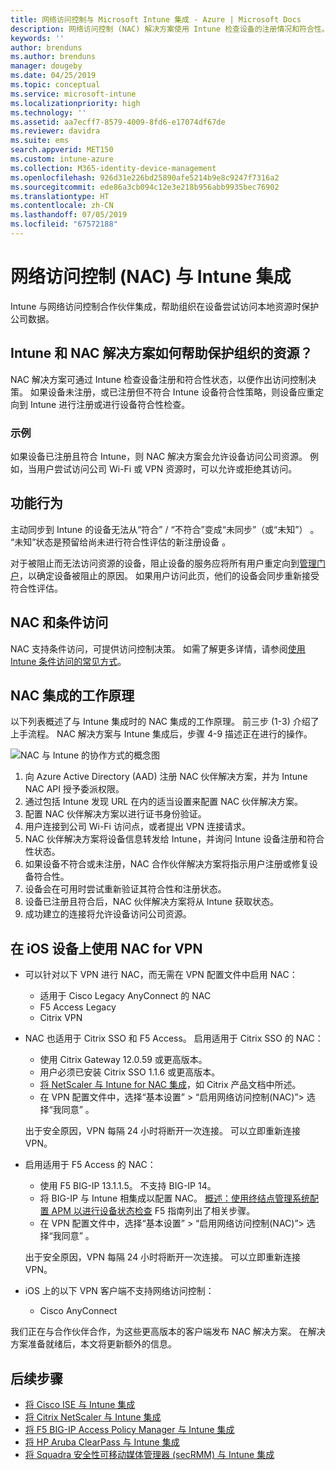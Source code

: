 ```yaml
---
title: 网络访问控制与 Microsoft Intune 集成 - Azure | Microsoft Docs
description: 网络访问控制 (NAC) 解决方案使用 Intune 检查设备的注册情况和符合性。 NAC 内含某些行为，并且能与条件访问配合使用。 请参阅相关步骤载入，并获取合作伙伴解决方案的列表。
keywords: ''
author: brenduns
ms.author: brenduns
manager: dougeby
ms.date: 04/25/2019
ms.topic: conceptual
ms.service: microsoft-intune
ms.localizationpriority: high
ms.technology: ''
ms.assetid: aa7ecff7-8579-4009-8fd6-e17074df67de
ms.reviewer: davidra
ms.suite: ems
search.appverid: MET150
ms.custom: intune-azure
ms.collection: M365-identity-device-management
ms.openlocfilehash: 926d31e226bd25890afe5214b9e8c9247f7316a2
ms.sourcegitcommit: ede86a3cb094c12e3e218b956abb9935bec76902
ms.translationtype: HT
ms.contentlocale: zh-CN
ms.lasthandoff: 07/05/2019
ms.locfileid: "67572188"
---
```

# <a name="network-access-control-nac-integration-with-intune"></a>网络访问控制 (NAC) 与 Intune 集成

Intune 与网络访问控制合作伙伴集成，帮助组织在设备尝试访问本地资源时保护公司数据。

## <a name="how-do-intune-and-nac-solutions-help-protect-your-organization-resources"></a>Intune 和 NAC 解决方案如何帮助保护组织的资源？

NAC 解决方案可通过 Intune 检查设备注册和符合性状态，以便作出访问控制决策。 如果设备未注册，或已注册但不符合 Intune 设备符合性策略，则设备应重定向到 Intune 进行注册或进行设备符合性检查。

### <a name="example"></a>示例

如果设备已注册且符合 Intune，则 NAC 解决方案会允许设备访问公司资源。 例如，当用户尝试访问公司 Wi-Fi 或 VPN 资源时，可以允许或拒绝其访问。

## <a name="feature-behaviors"></a>功能行为

主动同步到 Intune 的设备无法从“符合” / “不符合”变成“未同步”（或“未知”）     。 “未知”状态是预留给尚未进行符合性评估的新注册设备  。

对于被阻止而无法访问资源的设备，阻止设备的服务应将所有用户重定向到[管理门户](https://portal.manage.microsoft.com)，以确定设备被阻止的原因。  如果用户访问此页，他们的设备会同步重新接受符合性评估。

## <a name="nac-and-conditional-access"></a>NAC 和条件访问

NAC 支持条件访问，可提供访问控制决策。 如需了解更多详情，请参阅[使用 Intune 条件访问的常见方式](conditional-access-intune-common-ways-use.md)。

## <a name="how-the-nac-integration-works"></a>NAC 集成的工作原理

以下列表概述了与 Intune 集成时的 NAC 集成的工作原理。 前三步 (1-3) 介绍了上手流程。 NAC 解决方案与 Intune 集成后，步骤 4-9 描述正在进行的操作。

![NAC 与 Intune 的协作方式的概念图](./media/ca-intune-common-ways-2.png)

1. 向 Azure Active Directory (AAD) 注册 NAC 伙伴解决方案，并为 Intune NAC API 授予委派权限。
2. 通过包括 Intune 发现 URL 在内的适当设置来配置 NAC 伙伴解决方案。
3. 配置 NAC 伙伴解决方案以进行证书身份验证。
4. 用户连接到公司 Wi-Fi 访问点，或者提出 VPN 连接请求。
5. NAC 伙伴解决方案将设备信息转发给 Intune，并询问 Intune 设备注册和符合性状态。
6. 如果设备不符合或未注册，NAC 合作伙伴解决方案将指示用户注册或修复设备符合性。
7. 设备会在可用时尝试重新验证其符合性和注册状态。
8. 设备已注册且符合后，NAC 伙伴解决方案将从 Intune 获取状态。
9. 成功建立的连接将允许设备访问公司资源。

## <a name="use-nac-for-vpn-on-your-ios-devices"></a>在 iOS 设备上使用 NAC for VPN  

- 可以针对以下 VPN 进行 NAC，而无需在 VPN 配置文件中启用 NAC：

  - 适用于 Cisco Legacy AnyConnect 的 NAC
  - F5 Access Legacy
  - Citrix VPN

- NAC 也适用于 Citrix SSO 和 F5 Access。 启用适用于 Citrix SSO 的 NAC：

  - 使用 Citrix Gateway 12.0.59 或更高版本。  
  - 用户必须已安装 Citrix SSO 1.1.6 或更高版本。
  - [将 NetScaler 与 Intune for NAC 集成](https://docs.citrix.com/en-us/netscaler-gateway/12/microsoft-intune-integration/configuring-network-access-control-device-check-for-netscaler-gateway-virtual-server-for-single-factor-authentication-deployment.html)，如 Citrix 产品文档中所述。
  - 在 VPN 配置文件中，选择“基本设置” > “启用网络访问控制(NAC)”> 选择“我同意”    。

  出于安全原因，VPN 每隔 24 小时将断开一次连接。 可以立即重新连接 VPN。

- 启用适用于 F5 Access 的 NAC：

  - 使用 F5 BIG-IP 13.1.1.5。 不支持 BIG-IP 14。
  - 将 BIG-IP 与 Intune 相集成以配置 NAC。 [概述：使用终结点管理系统配置 APM 以进行设备状态检查](https://support.f5.com/kb/en-us/products/big-ip_apm/manuals/product/apm-client-configuration-7-1-6/6.html#guid-0bd12e12-8107-40ec-979d-c44779a8cc89) F5 指南列出了相关步骤。
  - 在 VPN 配置文件中，选择“基本设置” > “启用网络访问控制(NAC)”> 选择“我同意”    。

  出于安全原因，VPN 每隔 24 小时将断开一次连接。 可以立即重新连接 VPN。

- iOS 上的以下 VPN 客户端不支持网络访问控制：
  - Cisco AnyConnect

我们正在与合作伙伴合作，为这些更高版本的客户端发布 NAC 解决方案。 在解决方案准备就绪后，本文将更新额外的信息。

## <a name="next-steps"></a>后续步骤

- [将 Cisco ISE 与 Intune 集成](http://www.cisco.com/c/en/us/td/docs/security/ise/2-1/admin_guide/b_ise_admin_guide_21/b_ise_admin_guide_20_chapter_01000.html)
- [将 Citrix NetScaler 与 Intune 集成](http://docs.citrix.com/en-us/netscaler-gateway/12/microsoft-intune-integration/configuring-network-access-control-device-check-for-netscaler-gateway-virtual-server-for-single-factor-authentication-deployment.html)
- [将 F5 BIG-IP Access Policy Manager 与 Intune 集成](https://support.f5.com/kb/en-us/products/big-ip_apm/manuals/product/apm-client-configuration-13-0-0/6.html)
- [将 HP Aruba ClearPass 与 Intune 集成](https://support.arubanetworks.com/Documentation/tabid/77/DMXModule/512/Command/Core_Download/Default.aspx?EntryId=31271)
- [将 Squadra 安全性可移动媒体管理器 (secRMM) 与 Intune 集成](http://www.squadratechnologies.com/StaticContent/ProductDownload/secRMM/9.9.0.0/secRMMIntuneAccessControlSetupGuide.pdf)
